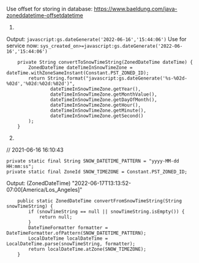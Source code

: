 Use offset for storing in database: https://www.baeldung.com/java-zoneddatetime-offsetdatetime

1. 
Output: `javascript:gs.dateGenerate('2022-06-16','15:44:06')`
Use for service now: `sys_created_on>=javascript:gs.dateGenerate('2022-06-16','15:44:06')`

```    
    private String convertToSnowTimeString(ZonedDateTime dateTime) {
        ZonedDateTime dateTimeInSnowTimeZone = dateTime.withZoneSameInstant(Constant.PST_ZONED_ID);
        return String.format("javascript:gs.dateGenerate('%s-%02d-%02d','%02d:%02d:%02d')",
                dateTimeInSnowTimeZone.getYear(),
                dateTimeInSnowTimeZone.getMonthValue(),
                dateTimeInSnowTimeZone.getDayOfMonth(),
                dateTimeInSnowTimeZone.getHour(),
                dateTimeInSnowTimeZone.getMinute(),
                dateTimeInSnowTimeZone.getSecond()
        );
    }
```

2. 
// 2021-06-16 16:10:43
```
private static final String SNOW_DATETIME_PATTERN = "yyyy-MM-dd HH:mm:ss";
private static final ZoneId SNOW_TIMEZONE = Constant.PST_ZONED_ID;
```
Output: (ZonedDateTime) "2022-06-17T13:13:52-07:00[America/Los_Angeles]"
```
    public static ZonedDateTime convertFromSnowTimeString(String snowTimeString) {
        if (snowTimeString == null || snowTimeString.isEmpty()) {
            return null;
        }
        DateTimeFormatter formatter = DateTimeFormatter.ofPattern(SNOW_DATETIME_PATTERN);
        LocalDateTime localDateTime = LocalDateTime.parse(snowTimeString, formatter);
        return localDateTime.atZone(SNOW_TIMEZONE);
    }
```
